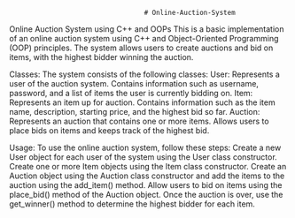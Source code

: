                                       # Online-Auction-System
Online Auction System using C++ and OOPs
This is a basic implementation of an online auction system using C++ and Object-Oriented Programming (OOP) principles. The system allows users to create auctions and bid on items, with the highest bidder winning the auction.

Classes:
The system consists of the following classes:
User: Represents a user of the auction system. Contains information such as username, password, and a list of items the user is currently bidding on.
Item: Represents an item up for auction. Contains information such as the item name, description, starting price, and the highest bid so far.
Auction: Represents an auction that contains one or more items. Allows users to place bids on items and keeps track of the highest bid.

Usage:
To use the online auction system, follow these steps:
Create a new User object for each user of the system using the User class constructor.
Create one or more Item objects using the Item class constructor.
Create an Auction object using the Auction class constructor and add the items to the auction using the add_item() method.
Allow users to bid on items using the place_bid() method of the Auction object.
Once the auction is over, use the get_winner() method to determine the highest bidder for each item.
